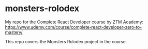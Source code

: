 # monsters-rolodex
My repo for the Complete React Developer course by ZTM Academy: https://www.udemy.com/course/complete-react-developer-zero-to-mastery/

This repo covers the Monsters Rolodex project in the course.


